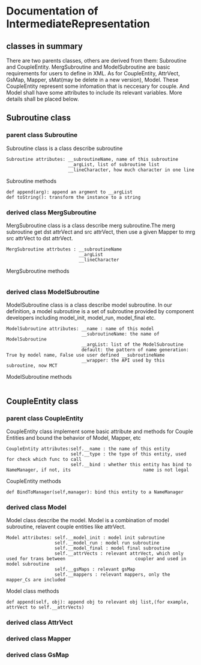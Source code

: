 # Documentation of IntermediateRepresentation

## classes in summary
There are two parents classes, others are derived from them: Subroutine and CoupleEntity. MergSubroutine and ModelSubroutine are basic requirements for users to define in XML. As for CoupleEntity, AttrVect, GsMap, Mapper, sMat(may be delete in a new version), Model. These CoupleEntity represent some infomation that is neccesary for couple. And Model shall have some attributes to include its relevant variables. More details shall be placed below.
## Subroutine class
### parent class Subroutine
Subroutine class is a class describe subroutine
```
Subroutine attributes: __subroutineName, name of this subroutine
                       __argList, list of subroutine list
                       __lineCharacter, how much character in one line
```
Subroutine methods
```
def append(arg): append an argment to __argList
def toString(): transform the instance to a string
```
### derived class MergSubroutine
MergSubroutine class is a class describe merg subroutine.The merg subroutine get dst attrVect and src attrVect, then use a given Mapper to mrg src attrVect to dst attrVect.
```
MergSubroutine attrbutes : __subroutineName
                           __argList
                           __lineCharacter
```
MergSubroutine methods
```

```
### derived class ModelSubroutine
ModelSubroutine class is a class describe model subroutine. In our definition, a model subroutine is a set of subroutine provided by component developers including model_init, model_run, model_final etc.
```
ModelSubroutine attributes: __name : name of this model
                            __subroutineName: the name of ModelSubroutine
                            __argList: list of the ModelSubroutine
                            default: the pattern of name generation: True by model name, False use user defined __subroutineName
                            __wrapper: the API used by this subroutine, now MCT
```
ModelSubroutine methods
```

```
## CoupleEntity class
### parent class CoupleEntity

CoupleEntity class implement some basic attribute and methods for Couple Entities and bound the behavior of Model, Mapper, etc

```
CoupleEntity attributes:self.__name : the name of this entity
                        self.__type : the type of this entity, used for check which func to call
                        self.__bind : whether this entity has bind to NameManager, if not, its                           name is not legal
```

CoupleEntity methods

```
def BindToManager(self,manager): bind this entity to a NameManager
```

### derived class Model

Model class describe the model. Model is a combination of model subroutine, relavent couple entities like attrVect.

```
Model attributes: self.__model_init : model init subroutine
       		      self.__model_run : model run subroutine
       		      self.__model_final : model final subroutine
       		      self.__attrVects : relevant attrVect, which only used for trans between                          coupler and used in model subroutine
       		      self.__gsMaps : relevant gsMap
       		      self.__mappers : relevant mappers, only the mapper_Cs are included
```

Model class methods

```
def append(self, obj): append obj to relevant obj list,(for example, attrVect to self.__attrVects)
```

### derived class AttrVect

### derived class Mapper

### derived class GsMap
